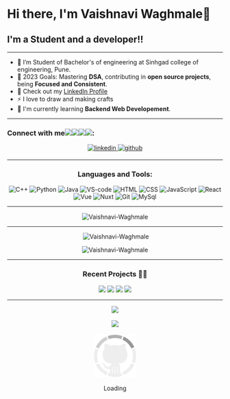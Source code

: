 # Hi there, I'm **Vaishnavi Waghmale**👋 

## I'm a Student and a developer!!

---

- 🌱 I’m Student of Bachelor's of engineering at Sinhgad college of engineering, Pune.
- 🥅 2023 Goals: Mastering **DSA**, contributing in **open source projects**, being **Focused and Consistent**.
- 🔭 Check out my <a target="_blank" href="https://www.linkedin.com/in/vaishnavi-waghmale-019005222">LinkedIn Profile</a>
- ⚡ I love to draw and making crafts
- 🌱 I'm currently learning **Backend Web Developement**.

---

### Connect with me<img src="https://emoji.slack-edge.com/T0172CCPGUW/party-blob/d7253707fa13e9ee.gif" width="30"/><img src="https://emoji.slack-edge.com/T0172CCPGUW/party-blob/d7253707fa13e9ee.gif" width="30"/><img src="https://emoji.slack-edge.com/T0172CCPGUW/party-blob/d7253707fa13e9ee.gif" width="30"/><img src="https://emoji.slack-edge.com/T0172CCPGUW/party-blob/d7253707fa13e9ee.gif" width="30"/>:

<div align="center">
 <a href="https://www.linkedin.com/in/vaishnavi-waghmale-019005222" target="_blank">
<img src=https://img.shields.io/badge/linkedin-%231E77B5.svg?&style=for-the-badge&logo=linkedin&logoColor=white alt=linkedin style="margin-bottom: 5px;" />
</a>
<a href="https://github.com/Vaishnavi-Waghmale" target="_blank">
<img src=https://img.shields.io/badge/github-%2324292e.svg?&style=for-the-badge&logo=github&logoColor=white alt=github style="margin-bottom: 5px;" />
</a>

---

### Languages and Tools:

<img alt="C++" src="https://img.icons8.com/color/48/000000/c-plus-plus-logo.png"/>
<img alt="Python" src="https://img.icons8.com/color/48/000000/python--v1.png"/>
<img alt="Java" src="https://img.icons8.com/color/48/000000/java-coffee-cup-logo--v1.png"/>
<img alt="VS-code" src="https://img.icons8.com/color/48/000000/visual-studio-code-2019.png"/>
<img alt="HTML" src="https://img.icons8.com/color/48/000000/html-5--v1.png"/>
<img alt="CSS" src="https://img.icons8.com/color/48/000000/css3.png"/>
<img alt="JavaScript" src="https://img.icons8.com/color/48/000000/javascript--v1.png"/>
 <img alt="React" src="https://img.icons8.com/plasticine/48/000000/react.png"/>
<img alt="Vue"  src="https://img.icons8.com/color/48/000000/vue-js.png"/>
 <img alt="Nuxt"  src="https://img.icons8.com/color/48/000000/nuxt-jc.png"/>
<img alt="Git" src="https://img.icons8.com/color/48/000000/git.png"/>
 <img alt="MySql"  src="https://img.icons8.com/color/48/000000/mysql-logo.png"/>



---

<p><img align="center" src="https://github-readme-stats.vercel.app/api/top-langs?username=Vaishnavi-Waghmale&show_icons=true&locale=en&layout=compact" alt="Vaishnavi-Waghmale" /></p>

---

<p display="flex" justify-content="space-between" >&nbsp;<img src="https://github-readme-stats.vercel.app/api?username=Vaishnavi-Waghmale&show_icons=true&locale=en" alt="Vaishnavi-Waghmale" />

<img  src="https://github-readme-streak-stats.herokuapp.com/?user=Vaishnavi-Waghmale&" alt="Vaishnavi-Waghmale " /></p>

---

### Recent Projects 👨‍💻


<div align="center">
<img src="https://github-readme-stats.vercel.app/api/pin/?username=Vaishnavi-Waghmale&repo=Image-editor&show_icons=true&theme=solarized-light"> 
<img src="https://github-readme-stats.vercel.app/api/pin/?username=Vaishnavi-Waghmale&repo=Recipes-App&show_icons=true&theme=solarized-light"> 
<img src="https://github-readme-stats.vercel.app/api/pin/?username=Vaishnavi-Waghmale&repo=Jokes-Website&show_icons=true&theme=solarized-light"> 
<img src="https://github-readme-stats.vercel.app/api/pin/?username=Vaishnavi-Waghmale&repo=Weather-Forecasting-App&show_icons=true&theme=solarized-light">
</div>
 
---

<div align="center">
<img src="https://img.shields.io/github/followers/Vaishnavi-Waghmale.svg?style=social&label=Follow"></img>

<img src="https://gpvc.arturio.dev/Vaishnavi-Waghmale"></img>
</div>
 
 <div align=center>
        <img src="https://raw.githubusercontent.com/AhmedFathyDev/AhmedFathyDev/main/GitHub.gif" alt="GitHub Octocat Logo" height="100">
        <p>Loading</p>
    </div>





